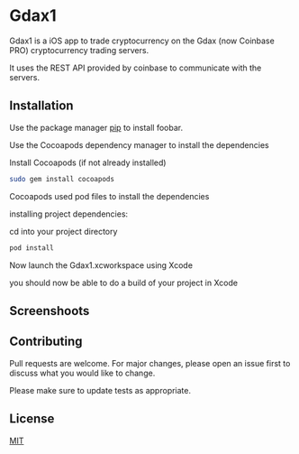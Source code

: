 # Gdax1

Gdax1 is a iOS app to trade cryptocurrency on the Gdax (now Coinbase PRO) cryptocurrency trading servers. 

It uses the REST API provided by coinbase to communicate with the servers. 


## Installation

Use the package manager [pip](https://pip.pypa.io/en/stable/) to install foobar.

Use the Cocoapods dependency manager to install the dependencies

Install Cocoapods (if not already installed) 
```bash
sudo gem install cocoapods
```

Cocoapods used pod files to install the dependencies

installing project dependencies:

cd into your project directory 

```bash
pod install
```

Now launch the Gdax1.xcworkspace using Xcode

you should now be able to do a build of your project in Xcode


## Screenshoots


## Contributing
Pull requests are welcome. For major changes, please open an issue first to discuss what you would like to change.

Please make sure to update tests as appropriate.

## License
[MIT](https://choosealicense.com/licenses/mit/)
